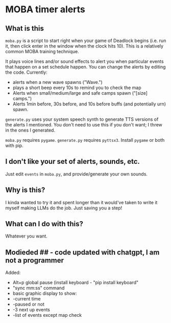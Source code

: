 # MOBA timer alerts

## What is this
`moba.py` is a script to start right when your game of Deadlock begins (i.e. run it, then click enter in the window when the clock hits 10).
This is a relatively common MOBA training technique.

It plays voice lines and/or sound effects to alert you when particular events that happen on a set schedule happen.
You can change the alerts by editing the code.
Currently:
- alerts when a new wave spawns ("Wave.")
- plays a short beep every 10s to remind you to check the map
- Alerts when small/medium/large and safe camps spawn ("[size] camps.")
- Alerts 1min before, 30s before, and 10s before buffs (and potentially urn) spawn.

`generate.py` uses your system speech synth to generate TTS versions of the alerts I mentioned.
You don't need to use this if you don't want; I threw in the ones I generated.

`moba.py` requires `pygame`. `generate.py` requires `pyttsx3`. Install `pygame` or both with pip.

## I don't like your set of alerts, sounds, etc.
Just edit `events` in `moba.py`, and provide/generate your own sounds.

## Why is this?
I kinda wanted to try it and spent longer than it would've taken to write it myself making LLMs do the job.
Just saving you a step!

## What can I do with this?
Whatever you want.


## Modieded ## - code updated with chatgpt, I am not a programmer

Added:
- Alt+p global pause (install keyboard - "pip install keyboard"
- "sync mm:ss" command
- basic graphic display to show:
- -current time
- -paused or not
- -3 next up events
- -list of events except map check

